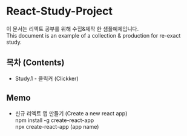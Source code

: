 # React-Study-Project
이 문서는 리엑트 공부를 위해 수집&제작 한 샘플예제입니다.  
This document is an example of a collection & production for re-exact study.

## 목차 (Contents)
- Study.1 - 클릭커 (Clickker)

## Memo
- 신규 리엑트 앱 만들기 (Create a new react app)  
npm install -g create-react-app  
npx create-react-app (app name)
